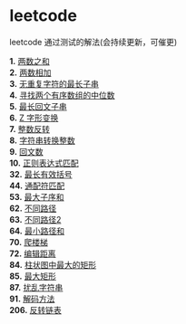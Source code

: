 # leetcode
leetcode 通过测试的解法(会持续更新，可催更)

**1.** [两数之和](https://github.com/rogueKangaroo/leetcode/blob/master/simple/1_two_sum.go) </br>
**2.** [两数相加](https://github.com/rogueKangaroo/leetcode/blob/master/medium/2_add_two_numbers) </br>
**3.** [无重复字符的最长子串](https://github.com/rogueKangaroo/leetcode/blob/master/medium/3_length_of_longest_substring) </br>
**4.** [寻找两个有序数组的中位数](https://github.com/rogueKangaroo/leetcode/blob/master/hard/4_find_median_sorted_arrays) </br>
**5.** [最长回文子串](https://github.com/rogueKangaroo/leetcode/blob/master/medium/5_longest_palindrome) </br>
**6.** [Z 字形变换](https://github.com/rogueKangaroo/leetcode/blob/master/medium/6_z_convert) </br>
**7.** [整数反转](https://github.com/rogueKangaroo/leetcode/blob/master/simple/7_int_reverse) </br>
**8.** [字符串转换整数](https://github.com/rogueKangaroo/leetcode/blob/master/medium/8_my_atoi) </br>
**9.** [回文数](https://github.com/rogueKangaroo/leetcode/blob/master/simple/9_is_palindrome) </br>
**10.** [正则表达式匹配](https://github.com/rogueKangaroo/leetcode/blob/master/hard/10_is_match) </br>
**32.** [最长有效括号](https://github.com/rogueKangaroo/leetcode/blob/master/hard/32_longest_valid_parentheses) </br>
**44.** [通配符匹配](https://github.com/rogueKangaroo/leetcode/blob/master/hard/44_is_match) </br>
**53.** [最大子序和](https://github.com/rogueKangaroo/leetcode/blob/master/simple/53_max_sub_array) </br>
**62.** [不同路径](https://github.com/rogueKangaroo/leetcode/blob/master/medium/62_unique_paths) </br>
**63.** [不同路径2](https://github.com/rogueKangaroo/leetcode/blob/master/medium/63_unique_paths_with_obstacles) </br>
**64.** [最小路径和](https://github.com/rogueKangaroo/leetcode/blob/master/medium/64_min_path_sum) </br>
**70.** [爬楼梯](https://github.com/rogueKangaroo/leetcode/blob/master/simple/70_climb_stairs) </br>
**72.** [编辑距离](https://github.com/rogueKangaroo/leetcode/blob/master/hard/72_min_distance) </br>
**84.** [柱状图中最大的矩形](https://github.com/rogueKangaroo/leetcode/blob/master/hard/84_largest_rectangle_area) </br>
**85.** [最大矩形](https://github.com/rogueKangaroo/leetcode/blob/master/hard/85_maximal_rectangle) </br>
**87.** [扰乱字符串](https://github.com/rogueKangaroo/leetcode/blob/master/hard/87_is_scramble) </br>
**91.** [解码方法](https://github.com/rogueKangaroo/leetcode/blob/master/medium/91_num_decodings) </br>
**206.** [反转链表](https://github.com/rogueKangaroo/leetcode/blob/master/simple/206_reverse_list) </br>
